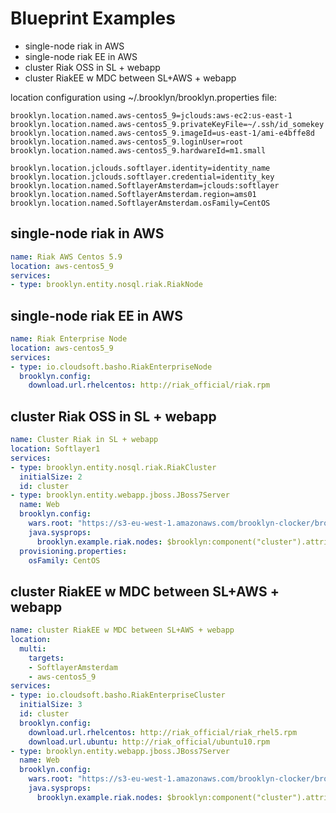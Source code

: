 # Blueprint Examples

* single-node riak in AWS
* single-node riak EE in AWS
* cluster Riak OSS in SL + webapp
* cluster RiakEE w MDC between SL+AWS + webapp

location configuration using ~/.brooklyn/brooklyn.properties file:
```
brooklyn.location.named.aws-centos5_9=jclouds:aws-ec2:us-east-1
brooklyn.location.named.aws-centos5_9.privateKeyFile=~/.ssh/id_somekey
brooklyn.location.named.aws-centos5_9.imageId=us-east-1/ami-e4bffe8d
brooklyn.location.named.aws-centos5_9.loginUser=root
brooklyn.location.named.aws-centos5_9.hardwareId=m1.small

brooklyn.location.jclouds.softlayer.identity=identity_name
brooklyn.location.jclouds.softlayer.credential=identity_key
brooklyn.location.named.SoftlayerAmsterdam=jclouds:softlayer
brooklyn.location.named.SoftlayerAmsterdam.region=ams01
brooklyn.location.named.SoftlayerAmsterdam.osFamily=CentOS
```

## single-node riak in AWS

```yaml
name: Riak AWS Centos 5.9
location: aws-centos5_9
services:
- type: brooklyn.entity.nosql.riak.RiakNode
```

## single-node riak EE in AWS

```yaml
name: Riak Enterprise Node
location: aws-centos5_9
services:
- type: io.cloudsoft.basho.RiakEnterpriseNode
  brooklyn.config:
    download.url.rhelcentos: http://riak_official/riak.rpm
```

## cluster Riak OSS in SL + webapp

```yaml
name: Cluster Riak in SL + webapp
location: Softlayer1
services:
- type: brooklyn.entity.nosql.riak.RiakCluster
  initialSize: 2
  id: cluster
- type: brooklyn.entity.webapp.jboss.JBoss7Server
  name: Web
  brooklyn.config:
    wars.root: "https://s3-eu-west-1.amazonaws.com/brooklyn-clocker/brooklyn-example-hello-world-sql-webapp.war"
    java.sysprops:
      brooklyn.example.riak.nodes: $brooklyn:component("cluster").attributeWhenReady("riak.cluster.nodeList")
  provisioning.properties:
    osFamily: CentOS
```

## cluster RiakEE w MDC between SL+AWS + webapp

```yaml
name: cluster RiakEE w MDC between SL+AWS + webapp
location:
  multi:
    targets:
    - SoftlayerAmsterdam
    - aws-centos5_9
services:
- type: io.cloudsoft.basho.RiakEnterpriseCluster
  initialSize: 3
  id: cluster
  brooklyn.config:
    download.url.rhelcentos: http://riak_official/riak_rhel5.rpm
    download.url.ubuntu: http://riak_official/ubuntu10.rpm
- type: brooklyn.entity.webapp.jboss.JBoss7Server
  name: Web
  brooklyn.config:
    wars.root: "https://s3-eu-west-1.amazonaws.com/brooklyn-clocker/brooklyn-example-hello-world-sql-webapp.war"
    java.sysprops:
      brooklyn.example.riak.nodes: $brooklyn:component("cluster").attributeWhenReady("riak.cluster.nodeList")
```